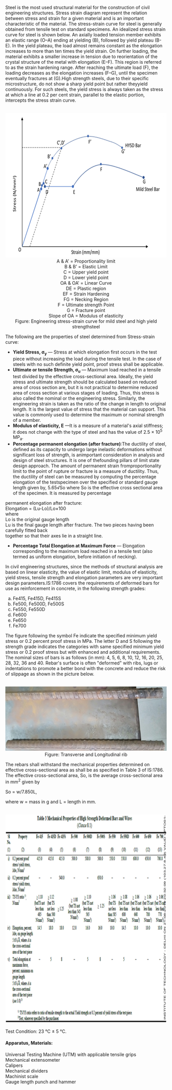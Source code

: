 Steel is the most used structural material for the construction of civil engineering structures. Stress strain diagram represent the relation between stress and strain for a given material and is an important characteristic of the material. The stress-strain curve for steel is generally obtained from tensile test on standard specimens. An idealized stress strain curve for steel is shown below. An axially loaded tension member exhibits an elastic range (O–A) ending at yielding (B), followed by yield plateau (B-E). In the yield plateau, the load almost remains constant as the elongation increases to more than ten times the yield strain. On further loading, the material exhibits a smaller increase in tension due to reorientation of the crystal structure of the metal with elongation (E–F). This region is referred to as the strain hardening range. After reaching the ultimate load (F), the loading decreases as the elongation increases (F–G), until the specimen eventually fractures at (G).High strength steels, due to their specific microstructure, do not show a sharp yield point but rather theyyield continuously. For such steels, the yield stress is always taken as the stress at which a line at 0.2 per cent strain, parallel to the elastic portion, intercepts the stress strain curve.

<center>
<br>
  <img src="webimages/th1.png" style="height: 450px;">
<br>  
A & A’ = Proportionality limit<br>
B & B’ = Elastic Limit<br>
C = Upper yield point<br>
D = Lower yield point<br>
OA & OA’ = Linear Curve<br>
DE = Plastic region<br>
EF = Strain Hardening<br>
FG = Necking Region<br>
F = Ultimate strength Point<br>
G = Fracture point<br>
Slope of OA = Modulus of elasticity<br>
Figure: Engineering stress-strain curve for mild steel and high yield strengthsteel

</center>

The following are the properties of steel determined from Stress-strain curve:
<ul>
<li>
  <strong>Yield Stress, σ<sub>y</sub></strong> — Stress at which elongation first occurs in the test piece without increasing the load during the tensile test. In the case of steels with no such definite yield point, proof stress shall be applicable.
</li>
<li>
    <strong>Ultimate or tensile Strength, σ<sub>u</sub></strong> — Maximum load reached in a tensile test divided by the effective cross-sectional area. Ideally, the yield stress and ultimate strength should be calculated based on reduced area of cross section are, but it is not practical to determine reduced area of cross section at various stages of loading. Thus, this stress is also called the nominal or the engineering stress. Similarly, the engineering strain is taken as the ratio of the change in length to original length. It is the largest value of stress that the material can support. This value is commonly used to determine the maximum or nominal strength of a member.
</li>
<li>
     <strong>Modulus of elasticity, E</strong> —It is a measure of a material's axial stiffness; it does not change with the type of steel and has the value of 2.5 × 10<sup>5</sup> MP<sub>a</sub>.
</li>
<li>
     <strong>Percentage permanent elongation (after fracture)</strong>:The ductility of steel, defined as its capacity to undergo large inelastic deformations without significant loss of strength, is animportant consideration in analysis and design of steel structures. It is one of thefounding pillars of limit state design approach. The amount of permanent strain fromproportionality limit to the point of rupture or fracture is a measure of ductility. Thus, the ductility of steel can be measured by computing the percentage elongation of the testspecimen over the specified or standard gauge length given by, 5.65√So where So is the effective cross sectional area of the specimen. It is measured by percentage 
  </li>
  </ul>
permanent elongation after fracture:<br>
Elongation = (Lu-Lo)/Lo×100<br>
where<br>
Lo is the original gauge length<br>
Lu is the final gauge length after fracture. The two pieces having been carefully fitted back<br> together so that their axes lie in a straight line.<br>
<ul>
<li>
  <strong>Percentage Total Elongation at Maximum Force</strong> — Elongation corresponding to the maximum load reached in a tensile test (also termed as uniform elongation, before initiation of necking).
</li>

</ul>

In civil engineering structures, since the methods of structural analysis are based on linear elasticity, the value of elastic limit, modulus of elasticity, yield stress, tensile strength and elongation parameters are very important design parameters.IS:1786 covers the requirements of deformed bars for use as reinforcement in concrete, in the following strength grades:

<ol type="a">
  <li> Fe415, Fe415D, Fe415S</li>
  <li> Fe500, Fe500D, Fe500S</li>
  <li> Fe550, Fe550D</li>
  <li> Fe600</li>
  <li> Fe650</li>
  <li> Fe700</li>
</ol>

The figure following the symbol Fe indicate the specified minimum yield stress or 0.2 percent proof stress in MPa. The letter D and S following the strength grade indicates the categories with same specified minimum yield stress or 0.2 proof stress but with enhanced and additional requirements. The nominal sizes of bars is as follows (in mm): 4, 5, 6, 8, 10, 12, 16, 20, 25, 28, 32, 36 and 40. Rebar's surface is often "deformed" with ribs, lugs or indentations to promote a better bond with the concrete and reduce the risk of slippage as shown in the picture below.

<center>
<br>
  <img src="webimages/th2.png" style="height: 200px;">
<br>
Figure: Transverse and Longitudinal rib
</center>

The rebars shall withstand the mechanical properties determined on effective cross-sectional area as shall be as specified in Table 3 of  IS:1786. The effective cross-sectional area, So, is the average cross-sectional area in mm<sup>2</sup> given by

So = w/7.850L,

where w = mass in g and L = length in mm.

<center>
<br>
  <img src="webimages/th3.png" style="height: 650px;">
<br>
</center>

Test Condition: 23 °C ± 5 °C.<br>

#### Apparatus, Materials:

Universal Testing Machine (UTM) with applicable tensile grips<br>
Mechanical extensometer<br>
Calipers<br>
Mechanical dividers<br>
Machinist scale<br>
Gauge length punch and hammer<br>
